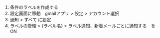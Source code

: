 1. 条件のラベルを作成する
2. 設定画面に移動　gmailアプリ > 設定 > アカウント選択
3. 通知 > すべて に設定
4. ラベルの管理 > {ラベル名} > ラベル通知、新着メールごとに通知する　を ON
